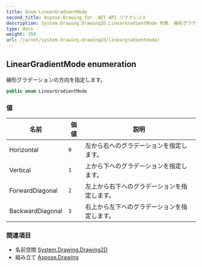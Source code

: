 ```yaml
---
title: Enum LinearGradientMode
second_title: Aspose.Drawing for .NET API リファレンス
description: System.Drawing.Drawing2D.LinearGradientMode 列挙. 線形グラデーションの方向を指定します
type: docs
weight: 350
url: /ja/net/system.drawing.drawing2d/lineargradientmode/
---
```

## LinearGradientMode enumeration

線形グラデーションの方向を指定します。

```csharp
public enum LinearGradientMode
```

### 値

| 名前 | 価値 | 説明 |
| --- | --- | --- |
| Horizontal | `0` | 左から右へのグラデーションを指定します。 |
| Vertical | `1` | 上から下へのグラデーションを指定します。 |
| ForwardDiagonal | `2` | 左上から右下へのグラデーションを指定します。 |
| BackwardDiagonal | `3` | 右上から左下へのグラデーションを指定します。 |

### 関連項目

* 名前空間 [System.Drawing.Drawing2D](../../system.drawing.drawing2d/)
* 組み立て [Aspose.Drawing](../../)


